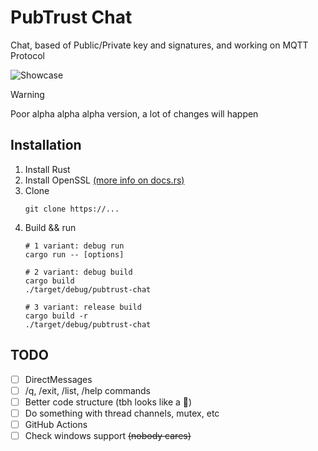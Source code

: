 # PubTrust Chat

Chat, based of Public/Private key and signatures, and working on MQTT Protocol

![Showcase](docs/showcase.gif)

> [!WARNING]
> 
> Poor alpha alpha alpha version, a lot of changes will happen


## Installation

1. Install Rust
2. Install OpenSSL [(more info on docs.rs)](https://docs.rs/openssl/latest/openssl/#automatic)
3. Clone
   ```shell
   git clone https://...
   ```
4. Build && run
   ```shell
   # 1 variant: debug run
   cargo run -- [options]
   
   # 2 variant: debug build
   cargo build
   ./target/debug/pubtrust-chat
   
   # 3 variant: release build
   cargo build -r
   ./target/debug/pubtrust-chat
   ```

## TODO
- [ ] DirectMessages
- [ ] /q, /exit, /list, /help commands
- [ ] Better code structure (tbh looks like a 💩)
- [ ] Do something with thread channels, mutex, etc
- [ ] GitHub Actions
- [ ] Check windows support ~~(nobody cares)~~